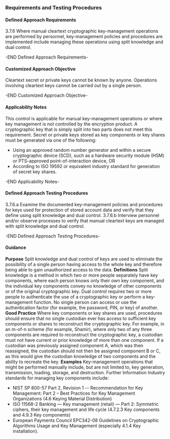 ### Requirements and Testing Procedures

#### Defined Approach Requirements
3.7.6 Where manual cleartext cryptographic key-management operations are performed by personnel, key-management policies and procedures are implemented include managing these operations using split knowledge and dual control.

-END Defined Approach Requirements- 
#### Customized Approach Objective
Cleartext secret or private keys cannot be known by anyone. Operations involving cleartext keys cannot be carried out by a single person.

-END Customized Approach Objective- 
#### Applicability Notes
This control is applicable for manual key-management operations or where key management is not controlled by the encryption product.
A cryptographic key that is simply split into two parts does not meet this requirement. Secret or private keys stored as key components or key shares must be generated via one of the following:
- Using an approved random number generator and within a secure cryptographic device (SCD), such as a hardware security module (HSM) or PTS-approved point-of-interaction device,
OR
- According to ISO 19592 or equivalent industry standard for generation of secret key shares.

-END Applicability Notes- 
#### Defined Approach Testing Procedures
3.7.6.a Examine the documented key-management policies and procedures for keys used for protection of stored account data and verify that they define using split knowledge and dual control.
3.7.6.b Interview personnel and/or observe processes to verify that manual cleartext keys are managed with split knowledge and dual control.

-END Defined Approach Testing Procedures- 
#### Guidance
**Purpose**
Split knowledge and dual control of keys are used to eliminate the possibility of a single person having access to the whole key and therefore being able to gain unauthorized access to the data.
**Definitions**
Split knowledge is a method in which two or more people separately have key components, where each person knows only their own key component, and the individual key components convey no knowledge of other components or of the original cryptographic key.
Dual control requires two or more people to authenticate the use of a cryptographic key or perform a key-management function. No single person can access or use the authentication factor (for example, the password, PIN, or key) of another.
**Good Practice**
Where key components or key shares are used, procedures should ensure that no single custodian ever has access to sufficient key components or shares to reconstruct the cryptographic key. For example, in an m-of-n scheme (for example, Shamir), where only two of any three components are required to reconstruct the cryptographic key, a custodian must not have current or prior knowledge of more than one component. If a custodian was previously assigned component A, which was then reassigned, the custodian should not then be assigned component B or C, as this would give the custodian knowledge of two components and the ability to recreate the key.
**Examples**
Key-management operations that might be performed manually include, but are not limited to, key generation, transmission, loading, storage, and destruction.
Further Information
Industry standards for managing key components include:
- NIST SP 800-57 Part 2, Revision 1 -- Recommendation for Key Management: Part 2 – Best Practices for Key Management Organizations (4.6 Keying Material Distribution)
- ISO 11568-2 Banking — Key management (retail) — Part 2: Symmetric ciphers, their key management and life cycle (4.7.2.3 Key components and 4.9.3 Key components)
- European Payments Council EPC342-08 Guidelines on Cryptographic Algorithms Usage and Key Management (especially 4.1.4 Key installation).